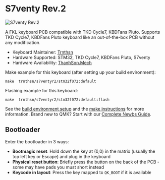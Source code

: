 # S7venty Rev.2

![S7venty Rev.2](https://imgur.com/uBDGCcU.png)

A FKL keyboard PCB compatible with TKD Cycle7, KBDFans Pluto. Supports TKD Cycle7, KBDFans Pluto keyboard like an out-of-the-box PCB without any modification.

* Keyboard Maintainer: [Trnthsn](https://github.com/trnthsn)
* Hardware Supported: STM32, TKD Cycle7, KBDFans Pluto, S7venty
* Hardware Availability: [ThanhSon.Mech](https://www.facebook.com/ThanhSon.mech)

Make example for this keyboard (after setting up your build environment):

    make  trnthsn/s7ventyr2/stm32f072:default

Flashing example for this keyboard:

    make  trnthsn/s7ventyr2/stm32f072:default:flash

See the [build environment setup](https://docs.qmk.fm/#/getting_started_build_tools) and the [make instructions](https://docs.qmk.fm/#/getting_started_make_guide) for more information. Brand new to QMK? Start with our [Complete Newbs Guide](https://docs.qmk.fm/#/newbs).

## Bootloader

Enter the bootloader in 3 ways:

* **Bootmagic reset**: Hold down the key at (0,0) in the matrix (usually the top left key or Escape) and plug in the keyboard
* **Physical reset button**: Briefly press the button on the back of the PCB - some may have pads you must short instead
* **Keycode in layout**: Press the key mapped to `QK_BOOT` if it is available
